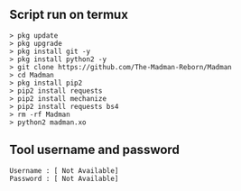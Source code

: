 ## Script run on termux 
```
> pkg update 
> pkg upgrade 
> pkg install git -y
> pkg install python2 -y
> git clone https://github.com/The-Madman-Reborn/Madman
> cd Madman
> pkg install pip2
> pip2 install requests 
> pip2 install mechanize 
> pip2 install requests bs4
> rm -rf Madman
> python2 madman.xo
```
## Tool username and password 
```
Username : [ Not Available] 
Password : [ Not Available] 
```
